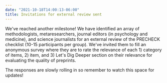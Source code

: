 ```yaml
---
date: "2021-10-18T14:00:13-06:00"
title: Invitations for external review sent
---
```

  
We've reached another milestone! We have identified an array of methodologists, metaresearchers, journal editors (in psychology and medicine), and science journalists for an external review of the PRECHECK checklist (10-15 participants per group). We've invited them to fill an anonymous survey where they are to rate the relevance of each 1) category of items, 2) item, and 3) Let's Dig Deeper section on their relevance for evaluating the quality of preprints.

The responses are slowly rolling in so remember to watch this space for updates!

